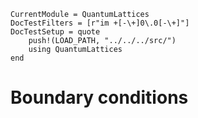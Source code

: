 ```@meta
CurrentModule = QuantumLattices
DocTestFilters = [r"im +[-\+]0\.0[-\+]"]
DocTestSetup = quote
    push!(LOAD_PATH, "../../../src/")
    using QuantumLattices
end
```

# Boundary conditions